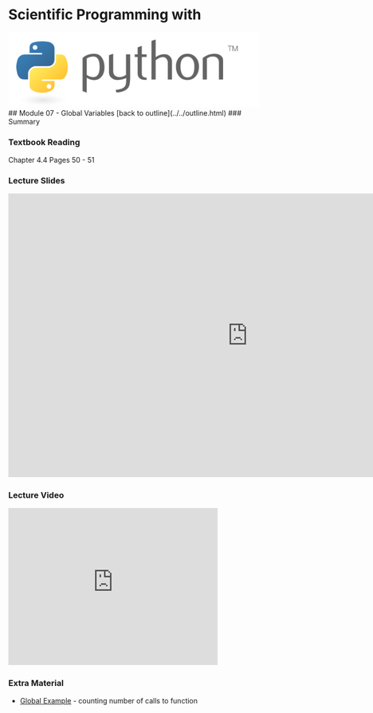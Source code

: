 # Scientific Programming with 
<img src="../../imgs/python.png"/>
## Module 07 - Global Variables
[back to outline](../../outline.html)
### Summary

### Textbook Reading
Chapter 4.4
Pages 50 - 51

### Lecture Slides
<iframe src="https://docs.google.com/presentation/d/11YS2n-0tzkcdTYGOgoxcITM1QwRVLul4YRW6UYXOhok/embed?start=false&loop=false&delayms=3000" frameborder="0" width="960" height="569" allowfullscreen="true" mozallowfullscreen="true" webkitallowfullscreen="true"></iframe>

### Lecture Video
<iframe width="420" height="315" src="https://www.youtube.com/embed/g5vZsY1dbSg" frameborder="0" allowfullscreen></iframe>

### Extra Material
- [Global Example](global.py) - counting number of calls to function
